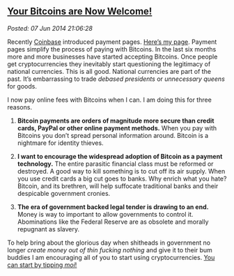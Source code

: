  
[Your Bitcoins are Now Welcome!](http://bakerjd99.wordpress.com/2014/06/07/your-bitcoins-are-now-welcome/)
----------------------------------------------------------------------------------------------------------

*Posted: 07 Jun 2014 21:06:28*

Recently [Coinbase](https://coinbase.com/) introduced payment pages.
[Here’s my page](https://coinbase.com/bakerjd99). Payment pages simplify
the process of paying with Bitcoins. In the last six months more and
more businesses have started accepting Bitcoins. Once people
get cryptocurrencies they inevitably start questioning the legitimacy of
national currencies. This is all good. National currencies are part of
the past. It’s embarrassing to trade *debased presidents* or
*unnecessary queens* for goods.

I now pay online fees with Bitcoins when I can. I am doing this for
three reasons.

1.  **Bitcoin payments are orders of magnitude more secure than credit
    cards, PayPal or other online payment methods.** When you pay with
    Bitcoins you don’t spread personal information around. Bitcoin is a
    nightmare for identity thieves.

2.  **I want to encourage the widespread adoption of Bitcoin as a
    payment technology.** The entire parasitic financial class must be
    reformed or destroyed. A good way to kill something is to cut off
    its air supply. When you use credit cards a big cut
    goes to banks. Why enrich what you hate? Bitcoin, and its brethren,
    will help suffocate traditional banks and their despicable
    government cronies.

3.  **The era of government backed legal tender is drawing to an end.**
    Money is way to important to allow governments to control it.
    Abominations like the Federal Reserve are as obsolete and morally
    repugnant as slavery.

To help bring about the glorious day when shitheads in government no
longer *create money out of thin fucking nothing* and give it to their bum
buddies I am encouraging all of you to start using cryptocurrencies. [You can start by tipping
*moi*!](https://coinbase.com/bakerjd99)
